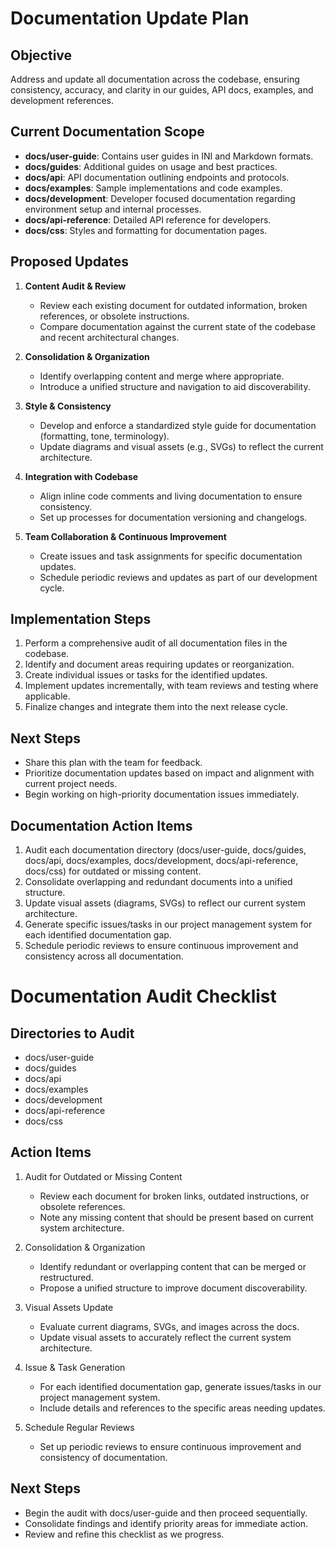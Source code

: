 # Documentation Update Plan

## Objective

Address and update all documentation across the codebase, ensuring consistency, accuracy, and clarity in our guides, API docs, examples, and development references.

## Current Documentation Scope

- **docs/user-guide**: Contains user guides in INI and Markdown formats.
- **docs/guides**: Additional guides on usage and best practices.
- **docs/api**: API documentation outlining endpoints and protocols.
- **docs/examples**: Sample implementations and code examples.
- **docs/development**: Developer focused documentation regarding environment setup and internal processes.
- **docs/api-reference**: Detailed API reference for developers.
- **docs/css**: Styles and formatting for documentation pages.

## Proposed Updates

1. **Content Audit & Review**
   - Review each existing document for outdated information, broken references, or obsolete instructions.
   - Compare documentation against the current state of the codebase and recent architectural changes.

2. **Consolidation & Organization**
   - Identify overlapping content and merge where appropriate.
   - Introduce a unified structure and navigation to aid discoverability.

3. **Style & Consistency**
   - Develop and enforce a standardized style guide for documentation (formatting, tone, terminology).
   - Update diagrams and visual assets (e.g., SVGs) to reflect the current architecture.

4. **Integration with Codebase**
   - Align inline code comments and living documentation to ensure consistency.
   - Set up processes for documentation versioning and changelogs.

5. **Team Collaboration & Continuous Improvement**
   - Create issues and task assignments for specific documentation updates.
   - Schedule periodic reviews and updates as part of our development cycle.

## Implementation Steps

1. Perform a comprehensive audit of all documentation files in the codebase.
2. Identify and document areas requiring updates or reorganization.
3. Create individual issues or tasks for the identified updates.
4. Implement updates incrementally, with team reviews and testing where applicable.
5. Finalize changes and integrate them into the next release cycle.

## Next Steps

- Share this plan with the team for feedback.
- Prioritize documentation updates based on impact and alignment with current project needs.
- Begin working on high-priority documentation issues immediately.

## Documentation Action Items

1. Audit each documentation directory (docs/user-guide, docs/guides, docs/api, docs/examples, docs/development, docs/api-reference, docs/css) for outdated or missing content.
2. Consolidate overlapping and redundant documents into a unified structure.
3. Update visual assets (diagrams, SVGs) to reflect our current system architecture.
4. Generate specific issues/tasks in our project management system for each identified documentation gap.
5. Schedule periodic reviews to ensure continuous improvement and consistency across all documentation. 
# Documentation Audit Checklist

## Directories to Audit

- docs/user-guide
- docs/guides
- docs/api
- docs/examples
- docs/development
- docs/api-reference
- docs/css

## Action Items

1. Audit for Outdated or Missing Content
   - Review each document for broken links, outdated instructions, or obsolete references.
   - Note any missing content that should be present based on current system architecture.

2. Consolidation & Organization
   - Identify redundant or overlapping content that can be merged or restructured.
   - Propose a unified structure to improve document discoverability.

3. Visual Assets Update
   - Evaluate current diagrams, SVGs, and images across the docs.
   - Update visual assets to accurately reflect the current system architecture.

4. Issue & Task Generation
   - For each identified documentation gap, generate issues/tasks in our project management system.
   - Include details and references to the specific areas needing updates.

5. Schedule Regular Reviews
   - Set up periodic reviews to ensure continuous improvement and consistency of documentation.

## Next Steps

- Begin the audit with docs/user-guide and then proceed sequentially.
- Consolidate findings and identify priority areas for immediate action.
- Review and refine this checklist as we progress. 